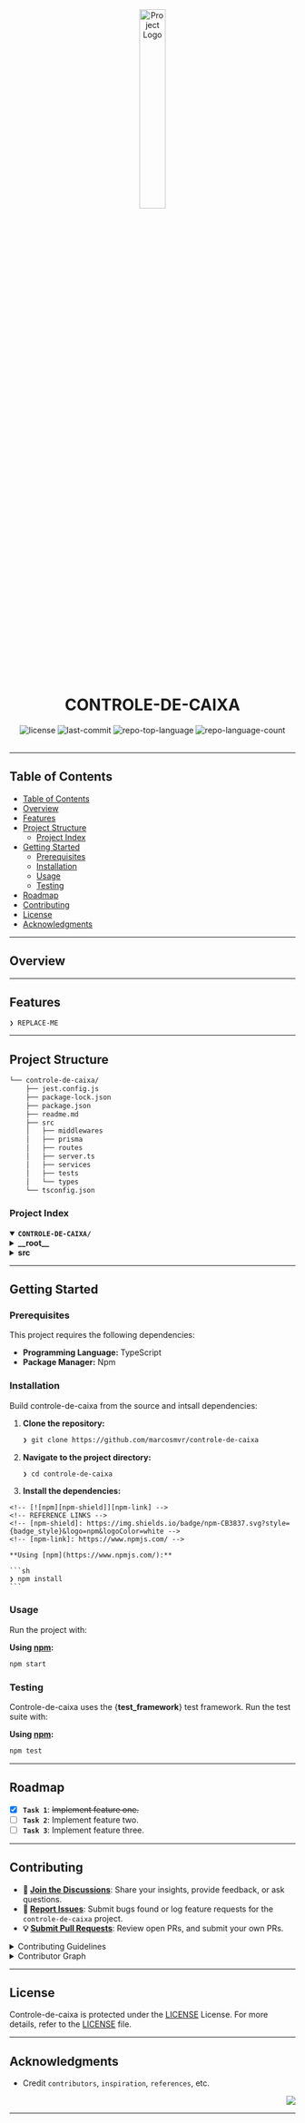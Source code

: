 <div id="top">

<!-- HEADER STYLE: CLASSIC -->
<div align="center">

<img src="readmeai/assets/logos/purple.svg" width="30%" style="position: relative; top: 0; right: 0;" alt="Project Logo"/>

# CONTROLE-DE-CAIXA

<em></em>

<!-- BADGES -->
<img src="https://img.shields.io/github/license/marcosmvr/controle-de-caixa?style=default&logo=opensourceinitiative&logoColor=white&color=0080ff" alt="license">
<img src="https://img.shields.io/github/last-commit/marcosmvr/controle-de-caixa?style=default&logo=git&logoColor=white&color=0080ff" alt="last-commit">
<img src="https://img.shields.io/github/languages/top/marcosmvr/controle-de-caixa?style=default&color=0080ff" alt="repo-top-language">
<img src="https://img.shields.io/github/languages/count/marcosmvr/controle-de-caixa?style=default&color=0080ff" alt="repo-language-count">

<!-- default option, no dependency badges. -->


<!-- default option, no dependency badges. -->

</div>
<br>

---

## Table of Contents

- [Table of Contents](#table-of-contents)
- [Overview](#overview)
- [Features](#features)
- [Project Structure](#project-structure)
    - [Project Index](#project-index)
- [Getting Started](#getting-started)
    - [Prerequisites](#prerequisites)
    - [Installation](#installation)
    - [Usage](#usage)
    - [Testing](#testing)
- [Roadmap](#roadmap)
- [Contributing](#contributing)
- [License](#license)
- [Acknowledgments](#acknowledgments)

---

## Overview



---

## Features

<code>❯ REPLACE-ME</code>

---

## Project Structure

```sh
└── controle-de-caixa/
    ├── jest.config.js
    ├── package-lock.json
    ├── package.json
    ├── readme.md
    ├── src
    │   ├── middlewares
    │   ├── prisma
    │   ├── routes
    │   ├── server.ts
    │   ├── services
    │   ├── tests
    │   └── types
    └── tsconfig.json
```

### Project Index

<details open>
	<summary><b><code>CONTROLE-DE-CAIXA/</code></b></summary>
	<!-- __root__ Submodule -->
	<details>
		<summary><b>__root__</b></summary>
		<blockquote>
			<div class='directory-path' style='padding: 8px 0; color: #666;'>
				<code><b>⦿ __root__</b></code>
			<table style='width: 100%; border-collapse: collapse;'>
			<thead>
				<tr style='background-color: #f8f9fa;'>
					<th style='width: 30%; text-align: left; padding: 8px;'>File Name</th>
					<th style='text-align: left; padding: 8px;'>Summary</th>
				</tr>
			</thead>
				<tr style='border-bottom: 1px solid #eee;'>
					<td style='padding: 8px;'><b><a href='https://github.com/marcosmvr/controle-de-caixa/blob/master/tsconfig.json'>tsconfig.json</a></b></td>
					<td style='padding: 8px;'>- Tsconfig.json` configures the TypeScript compiler<br>- It specifies the JavaScript language version, module system, and various compiler options influencing code generation and type checking<br>- The configuration prioritizes strict type checking and CommonJS modules, enhancing code quality and maintainability across the project<br>- It also omits type checking of library declaration files to improve compilation speed.</td>
				</tr>
				<tr style='border-bottom: 1px solid #eee;'>
					<td style='padding: 8px;'><b><a href='https://github.com/marcosmvr/controle-de-caixa/blob/master/package-lock.json'>package-lock.json</a></b></td>
					<td style='padding: 8px;'>- The <code>package-lock.json</code> file specifies the projects dependencies for the controle-de-caixa" (cash control) application<br>- It ensures that the project uses consistent versions of all required Node.js packages, including security features (Helmet), rate limiting, Swagger documentation, and potentially AI integration (Google Generative AI)<br>- This file is crucial for the project's build process and reproducibility, guaranteeing that all developers work with the same libraries.</td>
				</tr>
				<tr style='border-bottom: 1px solid #eee;'>
					<td style='padding: 8px;'><b><a href='https://github.com/marcosmvr/controle-de-caixa/blob/master/package.json'>package.json</a></b></td>
					<td style='padding: 8px;'>- Package.json` configures the controle-de-caixa project<br>- It specifies project metadata, dependencies for a Fastify-based server using Prisma for database interaction, and development tools including Jest for testing and TypeScript for development<br>- The configuration facilitates building and running the application, leveraging libraries for security, rate limiting, API documentation, and AI integration.</td>
				</tr>
				<tr style='border-bottom: 1px solid #eee;'>
					<td style='padding: 8px;'><b><a href='https://github.com/marcosmvr/controle-de-caixa/blob/master/jest.config.js'>jest.config.js</a></b></td>
					<td style='padding: 8px;'>- Jest configuration establishes the testing environment for the TypeScript project<br>- It specifies Node.js as the runtime and utilizes ts-jest for transforming TypeScript files during testing<br>- This ensures consistent and reliable execution of unit tests within the broader projects testing infrastructure<br>- The configuration facilitates seamless integration with the testing framework.</td>
				</tr>
			</table>
		</blockquote>
	</details>
	<!-- src Submodule -->
	<details>
		<summary><b>src</b></summary>
		<blockquote>
			<div class='directory-path' style='padding: 8px 0; color: #666;'>
				<code><b>⦿ src</b></code>
			<table style='width: 100%; border-collapse: collapse;'>
			<thead>
				<tr style='background-color: #f8f9fa;'>
					<th style='width: 30%; text-align: left; padding: 8px;'>File Name</th>
					<th style='text-align: left; padding: 8px;'>Summary</th>
				</tr>
			</thead>
				<tr style='border-bottom: 1px solid #eee;'>
					<td style='padding: 8px;'><b><a href='https://github.com/marcosmvr/controle-de-caixa/blob/master/src/server.ts'>server.ts</a></b></td>
					<td style='padding: 8px;'>- The server file bootstraps a Fastify application, integrating authentication routes, cash register functionalities, and middleware for error handling and rate limiting<br>- It incorporates Swagger for API documentation and utilizes environment variables<br>- The application exposes a health check endpoint and listens on port 3333, gracefully shutting down on SIGINT signals.</td>
				</tr>
			</table>
			<!-- routes Submodule -->
			<details>
				<summary><b>routes</b></summary>
				<blockquote>
					<div class='directory-path' style='padding: 8px 0; color: #666;'>
						<code><b>⦿ src.routes</b></code>
					<table style='width: 100%; border-collapse: collapse;'>
					<thead>
						<tr style='background-color: #f8f9fa;'>
							<th style='width: 30%; text-align: left; padding: 8px;'>File Name</th>
							<th style='text-align: left; padding: 8px;'>Summary</th>
						</tr>
					</thead>
						<tr style='border-bottom: 1px solid #eee;'>
							<td style='padding: 8px;'><b><a href='https://github.com/marcosmvr/controle-de-caixa/blob/master/src/routes/cashRegisterAuthRoutes.ts'>cashRegisterAuthRoutes.ts</a></b></td>
							<td style='padding: 8px;'>- AuthRoutes defines API endpoints for user registration and authentication within a cash register system<br>- It handles user creation, login via JWT token generation, and provides an admin-only endpoint for retrieving all registered users<br>- The module leverages Prisma for database interaction and bcrypt for password hashing, ensuring secure user management.</td>
						</tr>
						<tr style='border-bottom: 1px solid #eee;'>
							<td style='padding: 8px;'><b><a href='https://github.com/marcosmvr/controle-de-caixa/blob/master/src/routes/cashRegisterRoutes.ts'>cashRegisterRoutes.ts</a></b></td>
							<td style='padding: 8px;'>- CashRegisterRoute defines API endpoints for managing financial transactions<br>- It allows creating new transactions and retrieving transaction lists, filtered by date and category<br>- Admin-only endpoints provide a summary of financial activity, leveraging an AI service for intelligent analysis and employing caching for performance optimization<br>- Authentication and authorization middleware ensure secure access.</td>
						</tr>
					</table>
				</blockquote>
			</details>
			<!-- services Submodule -->
			<details>
				<summary><b>services</b></summary>
				<blockquote>
					<div class='directory-path' style='padding: 8px 0; color: #666;'>
						<code><b>⦿ src.services</b></code>
					<table style='width: 100%; border-collapse: collapse;'>
					<thead>
						<tr style='background-color: #f8f9fa;'>
							<th style='width: 30%; text-align: left; padding: 8px;'>File Name</th>
							<th style='text-align: left; padding: 8px;'>Summary</th>
						</tr>
					</thead>
						<tr style='border-bottom: 1px solid #eee;'>
							<td style='padding: 8px;'><b><a href='https://github.com/marcosmvr/controle-de-caixa/blob/master/src/services/geminiService.ts'>geminiService.ts</a></b></td>
							<td style='padding: 8px;'>- GeminiService provides a financial summarization service<br>- It leverages Googles Gemini AI model to analyze transaction data and generate a Portuguese summary<br>- The summary includes total balance, highest transaction day, most frequent category, and a concise overview<br>- This service integrates with a larger application, likely handling financial data processing and reporting.</td>
						</tr>
					</table>
				</blockquote>
			</details>
			<!-- middlewares Submodule -->
			<details>
				<summary><b>middlewares</b></summary>
				<blockquote>
					<div class='directory-path' style='padding: 8px 0; color: #666;'>
						<code><b>⦿ src.middlewares</b></code>
					<table style='width: 100%; border-collapse: collapse;'>
					<thead>
						<tr style='background-color: #f8f9fa;'>
							<th style='width: 30%; text-align: left; padding: 8px;'>File Name</th>
							<th style='text-align: left; padding: 8px;'>Summary</th>
						</tr>
					</thead>
						<tr style='border-bottom: 1px solid #eee;'>
							<td style='padding: 8px;'><b><a href='https://github.com/marcosmvr/controle-de-caixa/blob/master/src/middlewares/onlyAdmin.ts'>onlyAdmin.ts</a></b></td>
							<td style='padding: 8px;'>- OnlyAdmin.ts` acts as a middleware function, enforcing access control within the application<br>- It verifies user roles, permitting requests only from users with ADMIN privileges<br>- Unauthorized access results in a 403 Forbidden response<br>- This middleware contributes to the overall security architecture by restricting sensitive functionalities to authorized personnel.</td>
						</tr>
						<tr style='border-bottom: 1px solid #eee;'>
							<td style='padding: 8px;'><b><a href='https://github.com/marcosmvr/controle-de-caixa/blob/master/src/middlewares/verifyJWT.ts'>verifyJWT.ts</a></b></td>
							<td style='padding: 8px;'>- JWT verification middleware authenticates users by extracting and validating JSON Web Tokens from authorization headers<br>- Upon successful verification, it adds user details to the request object for subsequent route handlers<br>- Failure results in a 401 Unauthorized response, enhancing application security within the Fastify framework<br>- The middleware is crucial for protecting secured endpoints.</td>
						</tr>
						<tr style='border-bottom: 1px solid #eee;'>
							<td style='padding: 8px;'><b><a href='https://github.com/marcosmvr/controle-de-caixa/blob/master/src/middlewares/cache.ts'>cache.ts</a></b></td>
							<td style='padding: 8px;'>- The <code>cache.ts</code> middleware provides a centralized caching mechanism for the application<br>- It utilizes Node-Cache to store data temporarily, improving performance by reducing redundant computations or database queries<br>- A default TTL of one hour is configured, with cleanup occurring every ten minutes<br>- This module is readily accessible throughout the application via its export.</td>
						</tr>
						<tr style='border-bottom: 1px solid #eee;'>
							<td style='padding: 8px;'><b><a href='https://github.com/marcosmvr/controle-de-caixa/blob/master/src/middlewares/errorHandler.ts'>errorHandler.ts</a></b></td>
							<td style='padding: 8px;'>- The <code>errorHandler</code> middleware centralizes error handling within the Fastify application<br>- It processes validation errors from Zod, database errors from Prisma, and generic errors<br>- For development, detailed error information is included in the response; otherwise, a generic server error message is returned, maintaining a consistent user experience while aiding debugging.</td>
						</tr>
						<tr style='border-bottom: 1px solid #eee;'>
							<td style='padding: 8px;'><b><a href='https://github.com/marcosmvr/controle-de-caixa/blob/master/src/middlewares/filterByDateAndCategory.ts'>filterByDateAndCategory.ts</a></b></td>
							<td style='padding: 8px;'>- The middleware function <code>filterByDateAndCategory</code> refines transaction queries<br>- It augments incoming requests with filtering criteria based on optional <code>startDate</code>, <code>endDate</code>, and <code>category</code> parameters<br>- These parameters dynamically build <code>where</code> clauses for database queries, enabling efficient data retrieval within the applications transaction processing pipeline<br>- This enhances the applications ability to serve customized data based on user-specified filters.</td>
						</tr>
						<tr style='border-bottom: 1px solid #eee;'>
							<td style='padding: 8px;'><b><a href='https://github.com/marcosmvr/controle-de-caixa/blob/master/src/middlewares/transactionQuery.ts'>transactionQuery.ts</a></b></td>
							<td style='padding: 8px;'>- TransactionQuery defines a data structure<br>- It facilitates querying transactions within the application by specifying optional parameters for start and end dates, and transaction category<br>- This structure likely serves as an input to a function or middleware responsible for filtering and retrieving transaction data, contributing to the applications data access layer.</td>
						</tr>
					</table>
				</blockquote>
			</details>
			<!-- types Submodule -->
			<details>
				<summary><b>types</b></summary>
				<blockquote>
					<div class='directory-path' style='padding: 8px 0; color: #666;'>
						<code><b>⦿ src.types</b></code>
					<table style='width: 100%; border-collapse: collapse;'>
					<thead>
						<tr style='background-color: #f8f9fa;'>
							<th style='width: 30%; text-align: left; padding: 8px;'>File Name</th>
							<th style='text-align: left; padding: 8px;'>Summary</th>
						</tr>
					</thead>
						<tr style='border-bottom: 1px solid #eee;'>
							<td style='padding: 8px;'><b><a href='https://github.com/marcosmvr/controle-de-caixa/blob/master/src/types/fastify.d.ts'>fastify.d.ts</a></b></td>
							<td style='padding: 8px;'>- The <code>fastify.d.ts</code> file extends Fastifys request object<br>- It augments requests with a <code>filter</code> property for transaction queries and a <code>user</code> property containing user ID, email, and role (ADMIN or FUNCIONARIO)<br>- This enhances the applications type safety and provides standardized access to crucial request data throughout the Fastify server.</td>
						</tr>
					</table>
				</blockquote>
			</details>
			<!-- prisma Submodule -->
			<details>
				<summary><b>prisma</b></summary>
				<blockquote>
					<div class='directory-path' style='padding: 8px 0; color: #666;'>
						<code><b>⦿ src.prisma</b></code>
					<table style='width: 100%; border-collapse: collapse;'>
					<thead>
						<tr style='background-color: #f8f9fa;'>
							<th style='width: 30%; text-align: left; padding: 8px;'>File Name</th>
							<th style='text-align: left; padding: 8px;'>Summary</th>
						</tr>
					</thead>
						<tr style='border-bottom: 1px solid #eee;'>
							<td style='padding: 8px;'><b><a href='https://github.com/marcosmvr/controle-de-caixa/blob/master/src/prisma/schema.prisma'>schema.prisma</a></b></td>
							<td style='padding: 8px;'>- The <code>schema.prisma</code> file defines the data model for a financial application<br>- It uses PostgreSQL as the database and specifies models for users and their transactions, including attributes like user roles, transaction types, and timestamps<br>- A Prisma Client is generated to interact with this database schema, facilitating data access within the application<br>- The schema supports user authentication and management, along with detailed transaction tracking.</td>
						</tr>
					</table>
					<!-- migrations Submodule -->
					<details>
						<summary><b>migrations</b></summary>
						<blockquote>
							<div class='directory-path' style='padding: 8px 0; color: #666;'>
								<code><b>⦿ src.prisma.migrations</b></code>
							<table style='width: 100%; border-collapse: collapse;'>
							<thead>
								<tr style='background-color: #f8f9fa;'>
									<th style='width: 30%; text-align: left; padding: 8px;'>File Name</th>
									<th style='text-align: left; padding: 8px;'>Summary</th>
								</tr>
							</thead>
								<tr style='border-bottom: 1px solid #eee;'>
									<td style='padding: 8px;'><b><a href='https://github.com/marcosmvr/controle-de-caixa/blob/master/src/prisma/migrations/migration_lock.toml'>migration_lock.toml</a></b></td>
									<td style='padding: 8px;'>Code>❯ REPLACE-ME</code></td>
								</tr>
							</table>
							<!-- 20250413000032_add_role_to_user Submodule -->
							<details>
								<summary><b>20250413000032_add_role_to_user</b></summary>
								<blockquote>
									<div class='directory-path' style='padding: 8px 0; color: #666;'>
										<code><b>⦿ src.prisma.migrations.20250413000032_add_role_to_user</b></code>
									<table style='width: 100%; border-collapse: collapse;'>
									<thead>
										<tr style='background-color: #f8f9fa;'>
											<th style='width: 30%; text-align: left; padding: 8px;'>File Name</th>
											<th style='text-align: left; padding: 8px;'>Summary</th>
										</tr>
									</thead>
										<tr style='border-bottom: 1px solid #eee;'>
											<td style='padding: 8px;'><b><a href='https://github.com/marcosmvr/controle-de-caixa/blob/master/src/prisma/migrations/20250413000032_add_role_to_user/migration.sql'>migration.sql</a></b></td>
											<td style='padding: 8px;'>Code>❯ REPLACE-ME</code></td>
										</tr>
									</table>
								</blockquote>
							</details>
							<!-- 20250422195019_make_description_optional Submodule -->
							<details>
								<summary><b>20250422195019_make_description_optional</b></summary>
								<blockquote>
									<div class='directory-path' style='padding: 8px 0; color: #666;'>
										<code><b>⦿ src.prisma.migrations.20250422195019_make_description_optional</b></code>
									<table style='width: 100%; border-collapse: collapse;'>
									<thead>
										<tr style='background-color: #f8f9fa;'>
											<th style='width: 30%; text-align: left; padding: 8px;'>File Name</th>
											<th style='text-align: left; padding: 8px;'>Summary</th>
										</tr>
									</thead>
										<tr style='border-bottom: 1px solid #eee;'>
											<td style='padding: 8px;'><b><a href='https://github.com/marcosmvr/controle-de-caixa/blob/master/src/prisma/migrations/20250422195019_make_description_optional/migration.sql'>migration.sql</a></b></td>
											<td style='padding: 8px;'>Code>❯ REPLACE-ME</code></td>
										</tr>
									</table>
								</blockquote>
							</details>
							<!-- 20250412230227_init Submodule -->
							<details>
								<summary><b>20250412230227_init</b></summary>
								<blockquote>
									<div class='directory-path' style='padding: 8px 0; color: #666;'>
										<code><b>⦿ src.prisma.migrations.20250412230227_init</b></code>
									<table style='width: 100%; border-collapse: collapse;'>
									<thead>
										<tr style='background-color: #f8f9fa;'>
											<th style='width: 30%; text-align: left; padding: 8px;'>File Name</th>
											<th style='text-align: left; padding: 8px;'>Summary</th>
										</tr>
									</thead>
										<tr style='border-bottom: 1px solid #eee;'>
											<td style='padding: 8px;'><b><a href='https://github.com/marcosmvr/controle-de-caixa/blob/master/src/prisma/migrations/20250412230227_init/migration.sql'>migration.sql</a></b></td>
											<td style='padding: 8px;'>Code>❯ REPLACE-ME</code></td>
										</tr>
									</table>
								</blockquote>
							</details>
							<!-- 20250412231637_create_users Submodule -->
							<details>
								<summary><b>20250412231637_create_users</b></summary>
								<blockquote>
									<div class='directory-path' style='padding: 8px 0; color: #666;'>
										<code><b>⦿ src.prisma.migrations.20250412231637_create_users</b></code>
									<table style='width: 100%; border-collapse: collapse;'>
									<thead>
										<tr style='background-color: #f8f9fa;'>
											<th style='width: 30%; text-align: left; padding: 8px;'>File Name</th>
											<th style='text-align: left; padding: 8px;'>Summary</th>
										</tr>
									</thead>
										<tr style='border-bottom: 1px solid #eee;'>
											<td style='padding: 8px;'><b><a href='https://github.com/marcosmvr/controle-de-caixa/blob/master/src/prisma/migrations/20250412231637_create_users/migration.sql'>migration.sql</a></b></td>
											<td style='padding: 8px;'>Code>❯ REPLACE-ME</code></td>
										</tr>
									</table>
								</blockquote>
							</details>
						</blockquote>
					</details>
					<!-- generated Submodule -->
					<details>
						<summary><b>generated</b></summary>
						<blockquote>
							<div class='directory-path' style='padding: 8px 0; color: #666;'>
								<code><b>⦿ src.prisma.generated</b></code>
							<!-- prisma Submodule -->
							<details>
								<summary><b>prisma</b></summary>
								<blockquote>
									<div class='directory-path' style='padding: 8px 0; color: #666;'>
										<code><b>⦿ src.prisma.generated.prisma</b></code>
									<table style='width: 100%; border-collapse: collapse;'>
									<thead>
										<tr style='background-color: #f8f9fa;'>
											<th style='width: 30%; text-align: left; padding: 8px;'>File Name</th>
											<th style='text-align: left; padding: 8px;'>Summary</th>
										</tr>
									</thead>
										<tr style='border-bottom: 1px solid #eee;'>
											<td style='padding: 8px;'><b><a href='https://github.com/marcosmvr/controle-de-caixa/blob/master/src/prisma/generated/prisma/index.d.ts'>index.d.ts</a></b></td>
											<td style='padding: 8px;'>Code>❯ REPLACE-ME</code></td>
										</tr>
										<tr style='border-bottom: 1px solid #eee;'>
											<td style='padding: 8px;'><b><a href='https://github.com/marcosmvr/controle-de-caixa/blob/master/src/prisma/generated/prisma/edge.js'>edge.js</a></b></td>
											<td style='padding: 8px;'>Code>❯ REPLACE-ME</code></td>
										</tr>
										<tr style='border-bottom: 1px solid #eee;'>
											<td style='padding: 8px;'><b><a href='https://github.com/marcosmvr/controle-de-caixa/blob/master/src/prisma/generated/prisma/index.js'>index.js</a></b></td>
											<td style='padding: 8px;'>Code>❯ REPLACE-ME</code></td>
										</tr>
										<tr style='border-bottom: 1px solid #eee;'>
											<td style='padding: 8px;'><b><a href='https://github.com/marcosmvr/controle-de-caixa/blob/master/src/prisma/generated/prisma/client.js'>client.js</a></b></td>
											<td style='padding: 8px;'>Code>❯ REPLACE-ME</code></td>
										</tr>
										<tr style='border-bottom: 1px solid #eee;'>
											<td style='padding: 8px;'><b><a href='https://github.com/marcosmvr/controle-de-caixa/blob/master/src/prisma/generated/prisma/index-browser.js'>index-browser.js</a></b></td>
											<td style='padding: 8px;'>Code>❯ REPLACE-ME</code></td>
										</tr>
										<tr style='border-bottom: 1px solid #eee;'>
											<td style='padding: 8px;'><b><a href='https://github.com/marcosmvr/controle-de-caixa/blob/master/src/prisma/generated/prisma/default.js'>default.js</a></b></td>
											<td style='padding: 8px;'>Code>❯ REPLACE-ME</code></td>
										</tr>
										<tr style='border-bottom: 1px solid #eee;'>
											<td style='padding: 8px;'><b><a href='https://github.com/marcosmvr/controle-de-caixa/blob/master/src/prisma/generated/prisma/schema.prisma'>schema.prisma</a></b></td>
											<td style='padding: 8px;'>Code>❯ REPLACE-ME</code></td>
										</tr>
										<tr style='border-bottom: 1px solid #eee;'>
											<td style='padding: 8px;'><b><a href='https://github.com/marcosmvr/controle-de-caixa/blob/master/src/prisma/generated/prisma/edge.d.ts'>edge.d.ts</a></b></td>
											<td style='padding: 8px;'>Code>❯ REPLACE-ME</code></td>
										</tr>
										<tr style='border-bottom: 1px solid #eee;'>
											<td style='padding: 8px;'><b><a href='https://github.com/marcosmvr/controle-de-caixa/blob/master/src/prisma/generated/prisma/default.d.ts'>default.d.ts</a></b></td>
											<td style='padding: 8px;'>Code>❯ REPLACE-ME</code></td>
										</tr>
										<tr style='border-bottom: 1px solid #eee;'>
											<td style='padding: 8px;'><b><a href='https://github.com/marcosmvr/controle-de-caixa/blob/master/src/prisma/generated/prisma/wasm.d.ts'>wasm.d.ts</a></b></td>
											<td style='padding: 8px;'>Code>❯ REPLACE-ME</code></td>
										</tr>
										<tr style='border-bottom: 1px solid #eee;'>
											<td style='padding: 8px;'><b><a href='https://github.com/marcosmvr/controle-de-caixa/blob/master/src/prisma/generated/prisma/libquery_engine-debian-openssl-3.0.x.so.node'>libquery_engine-debian-openssl-3.0.x.so.node</a></b></td>
											<td style='padding: 8px;'>Code>❯ REPLACE-ME</code></td>
										</tr>
										<tr style='border-bottom: 1px solid #eee;'>
											<td style='padding: 8px;'><b><a href='https://github.com/marcosmvr/controle-de-caixa/blob/master/src/prisma/generated/prisma/client.d.ts'>client.d.ts</a></b></td>
											<td style='padding: 8px;'>Code>❯ REPLACE-ME</code></td>
										</tr>
										<tr style='border-bottom: 1px solid #eee;'>
											<td style='padding: 8px;'><b><a href='https://github.com/marcosmvr/controle-de-caixa/blob/master/src/prisma/generated/prisma/package.json'>package.json</a></b></td>
											<td style='padding: 8px;'>Code>❯ REPLACE-ME</code></td>
										</tr>
										<tr style='border-bottom: 1px solid #eee;'>
											<td style='padding: 8px;'><b><a href='https://github.com/marcosmvr/controle-de-caixa/blob/master/src/prisma/generated/prisma/wasm.js'>wasm.js</a></b></td>
											<td style='padding: 8px;'>Code>❯ REPLACE-ME</code></td>
										</tr>
									</table>
									<!-- runtime Submodule -->
									<details>
										<summary><b>runtime</b></summary>
										<blockquote>
											<div class='directory-path' style='padding: 8px 0; color: #666;'>
												<code><b>⦿ src.prisma.generated.prisma.runtime</b></code>
											<table style='width: 100%; border-collapse: collapse;'>
											<thead>
												<tr style='background-color: #f8f9fa;'>
													<th style='width: 30%; text-align: left; padding: 8px;'>File Name</th>
													<th style='text-align: left; padding: 8px;'>Summary</th>
												</tr>
											</thead>
												<tr style='border-bottom: 1px solid #eee;'>
													<td style='padding: 8px;'><b><a href='https://github.com/marcosmvr/controle-de-caixa/blob/master/src/prisma/generated/prisma/runtime/edge.js'>edge.js</a></b></td>
													<td style='padding: 8px;'>Code>❯ REPLACE-ME</code></td>
												</tr>
												<tr style='border-bottom: 1px solid #eee;'>
													<td style='padding: 8px;'><b><a href='https://github.com/marcosmvr/controle-de-caixa/blob/master/src/prisma/generated/prisma/runtime/react-native.js'>react-native.js</a></b></td>
													<td style='padding: 8px;'>Code>❯ REPLACE-ME</code></td>
												</tr>
												<tr style='border-bottom: 1px solid #eee;'>
													<td style='padding: 8px;'><b><a href='https://github.com/marcosmvr/controle-de-caixa/blob/master/src/prisma/generated/prisma/runtime/index-browser.js'>index-browser.js</a></b></td>
													<td style='padding: 8px;'>Code>❯ REPLACE-ME</code></td>
												</tr>
												<tr style='border-bottom: 1px solid #eee;'>
													<td style='padding: 8px;'><b><a href='https://github.com/marcosmvr/controle-de-caixa/blob/master/src/prisma/generated/prisma/runtime/edge-esm.js'>edge-esm.js</a></b></td>
													<td style='padding: 8px;'>Code>❯ REPLACE-ME</code></td>
												</tr>
												<tr style='border-bottom: 1px solid #eee;'>
													<td style='padding: 8px;'><b><a href='https://github.com/marcosmvr/controle-de-caixa/blob/master/src/prisma/generated/prisma/runtime/library.d.ts'>library.d.ts</a></b></td>
													<td style='padding: 8px;'>Code>❯ REPLACE-ME</code></td>
												</tr>
												<tr style='border-bottom: 1px solid #eee;'>
													<td style='padding: 8px;'><b><a href='https://github.com/marcosmvr/controle-de-caixa/blob/master/src/prisma/generated/prisma/runtime/index-browser.d.ts'>index-browser.d.ts</a></b></td>
													<td style='padding: 8px;'>Code>❯ REPLACE-ME</code></td>
												</tr>
												<tr style='border-bottom: 1px solid #eee;'>
													<td style='padding: 8px;'><b><a href='https://github.com/marcosmvr/controle-de-caixa/blob/master/src/prisma/generated/prisma/runtime/library.js'>library.js</a></b></td>
													<td style='padding: 8px;'>Code>❯ REPLACE-ME</code></td>
												</tr>
												<tr style='border-bottom: 1px solid #eee;'>
													<td style='padding: 8px;'><b><a href='https://github.com/marcosmvr/controle-de-caixa/blob/master/src/prisma/generated/prisma/runtime/wasm.js'>wasm.js</a></b></td>
													<td style='padding: 8px;'>Code>❯ REPLACE-ME</code></td>
												</tr>
											</table>
										</blockquote>
									</details>
								</blockquote>
							</details>
						</blockquote>
					</details>
				</blockquote>
			</details>
		</blockquote>
	</details>
</details>

---

## Getting Started

### Prerequisites

This project requires the following dependencies:

- **Programming Language:** TypeScript
- **Package Manager:** Npm

### Installation

Build controle-de-caixa from the source and intsall dependencies:

1. **Clone the repository:**

    ```sh
    ❯ git clone https://github.com/marcosmvr/controle-de-caixa
    ```

2. **Navigate to the project directory:**

    ```sh
    ❯ cd controle-de-caixa
    ```

3. **Install the dependencies:**

<!-- SHIELDS BADGE CURRENTLY DISABLED -->
	<!-- [![npm][npm-shield]][npm-link] -->
	<!-- REFERENCE LINKS -->
	<!-- [npm-shield]: https://img.shields.io/badge/npm-CB3837.svg?style={badge_style}&logo=npm&logoColor=white -->
	<!-- [npm-link]: https://www.npmjs.com/ -->

	**Using [npm](https://www.npmjs.com/):**

	```sh
	❯ npm install
	```

### Usage

Run the project with:

**Using [npm](https://www.npmjs.com/):**
```sh
npm start
```

### Testing

Controle-de-caixa uses the {__test_framework__} test framework. Run the test suite with:

**Using [npm](https://www.npmjs.com/):**
```sh
npm test
```

---

## Roadmap

- [X] **`Task 1`**: <strike>Implement feature one.</strike>
- [ ] **`Task 2`**: Implement feature two.
- [ ] **`Task 3`**: Implement feature three.

---

## Contributing

- **💬 [Join the Discussions](https://github.com/marcosmvr/controle-de-caixa/discussions)**: Share your insights, provide feedback, or ask questions.
- **🐛 [Report Issues](https://github.com/marcosmvr/controle-de-caixa/issues)**: Submit bugs found or log feature requests for the `controle-de-caixa` project.
- **💡 [Submit Pull Requests](https://github.com/marcosmvr/controle-de-caixa/blob/main/CONTRIBUTING.md)**: Review open PRs, and submit your own PRs.

<details closed>
<summary>Contributing Guidelines</summary>

1. **Fork the Repository**: Start by forking the project repository to your github account.
2. **Clone Locally**: Clone the forked repository to your local machine using a git client.
   ```sh
   git clone https://github.com/marcosmvr/controle-de-caixa
   ```
3. **Create a New Branch**: Always work on a new branch, giving it a descriptive name.
   ```sh
   git checkout -b new-feature-x
   ```
4. **Make Your Changes**: Develop and test your changes locally.
5. **Commit Your Changes**: Commit with a clear message describing your updates.
   ```sh
   git commit -m 'Implemented new feature x.'
   ```
6. **Push to github**: Push the changes to your forked repository.
   ```sh
   git push origin new-feature-x
   ```
7. **Submit a Pull Request**: Create a PR against the original project repository. Clearly describe the changes and their motivations.
8. **Review**: Once your PR is reviewed and approved, it will be merged into the main branch. Congratulations on your contribution!
</details>

<details closed>
<summary>Contributor Graph</summary>
<br>
<p align="left">
   <a href="https://github.com{/marcosmvr/controle-de-caixa/}graphs/contributors">
      <img src="https://contrib.rocks/image?repo=marcosmvr/controle-de-caixa">
   </a>
</p>
</details>

---

## License

Controle-de-caixa is protected under the [LICENSE](https://choosealicense.com/licenses) License. For more details, refer to the [LICENSE](https://choosealicense.com/licenses/) file.

---

## Acknowledgments

- Credit `contributors`, `inspiration`, `references`, etc.

<div align="right">

[![][back-to-top]](#top)

</div>


[back-to-top]: https://img.shields.io/badge/-BACK_TO_TOP-151515?style=flat-square


---
